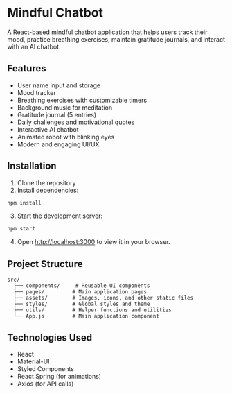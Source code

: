 # Mindful Chatbot

A React-based mindful chatbot application that helps users track their mood, practice breathing exercises, maintain gratitude journals, and interact with an AI chatbot.

## Features

- User name input and storage
- Mood tracker
- Breathing exercises with customizable timers
- Background music for meditation
- Gratitude journal (5 entries)
- Daily challenges and motivational quotes
- Interactive AI chatbot
- Animated robot with blinking eyes
- Modern and engaging UI/UX

## Installation

1. Clone the repository
2. Install dependencies:
```bash
npm install
```

3. Start the development server:
```bash
npm start
```

4. Open [http://localhost:3000](http://localhost:3000) to view it in your browser.

## Project Structure

```
src/
  ├── components/     # Reusable UI components
  ├── pages/         # Main application pages
  ├── assets/        # Images, icons, and other static files
  ├── styles/        # Global styles and theme
  ├── utils/         # Helper functions and utilities
  └── App.js         # Main application component
```

## Technologies Used

- React
- Material-UI
- Styled Components
- React Spring (for animations)
- Axios (for API calls) 